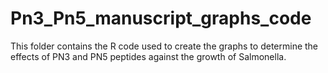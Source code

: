 # Pn3_Pn5_manuscript_graphs_code

This folder contains the R code used to create the graphs to determine the effects of PN3 and PN5 peptides against the growth of Salmonella.
